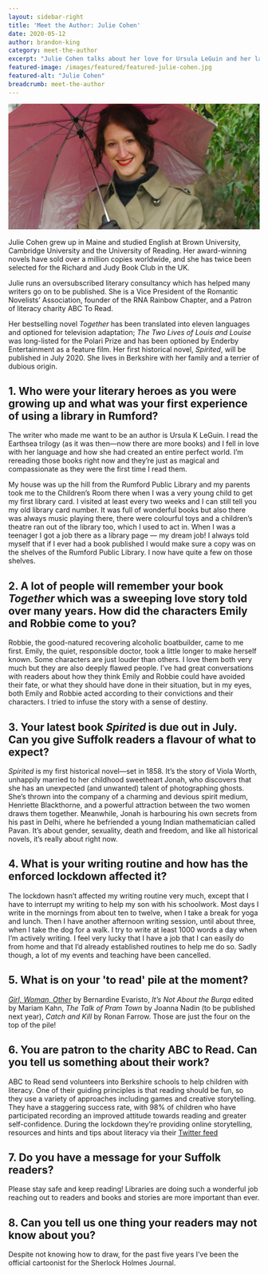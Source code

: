 ```yaml
---
layout: sidebar-right
title: 'Meet the Author: Julie Cohen'
date: 2020-05-12
author: brandon-king
category: meet-the-author
excerpt: "Julie Cohen talks about her love for Ursula LeGuin and her latest book <cite>Spirited</cite> which comes out in July."
featured-image: /images/featured/featured-julie-cohen.jpg
featured-alt: "Julie Cohen"
breadcrumb: meet-the-author
---
```


![Julie Cohen](/images/featured/featured-julie-cohen.jpg)

Julie Cohen grew up in Maine and studied English at Brown University, Cambridge University and the University of Reading. Her award-winning novels have sold over a million copies worldwide, and she has twice been selected for the Richard and Judy Book Club in the UK.

Julie runs an oversubscribed literary consultancy which has helped many writers go on to be published. She is a Vice President of the Romantic Novelists’ Association, founder of the RNA Rainbow Chapter, and a Patron of literacy charity ABC To Read.

Her bestselling novel <cite>Together</cite> has been translated into eleven languages and optioned for television adaptation; <cite>The Two Lives of Louis and Louise</cite> was long-listed for the Polari Prize and has been optioned by Enderby Entertainment as a feature film. Her first historical novel, <cite>Spirited</cite>, will be published in July 2020. She lives in Berkshire with her family and a terrier of dubious origin.

## 1.	Who were your literary heroes as you were growing up and what was your first experience of using a library in Rumford?

The writer who made me want to be an author is Ursula K LeGuin. I read the Earthsea trilogy (as it was then—now there are more books) and I fell in love with her language and how she had created an entire perfect world. I’m rereading those books right now and they’re just as magical and compassionate as they were the first time I read them.  

My house was up the hill from the Rumford Public Library and my parents took me to the Children’s Room there when I was a very young child to get my first library card. I visited at least every two weeks and I can still tell you my old library card number. It was full of wonderful books but also there was always music playing there, there were colourful toys and a children’s theatre ran out of the library too, which I used to act in. When I was a teenager I got a job there as a library page — my dream job! I always told myself that if I ever had a book published I would make sure a copy was on the shelves of the Rumford Public Library. I now have quite a few on those shelves.

## 2.	A lot of people will remember your book <cite>Together</cite> which was a sweeping love story told over many years. How did the characters Emily and Robbie come to you?

Robbie, the good-natured recovering alcoholic boatbuilder, came to me first. Emily, the quiet, responsible doctor, took a little longer to make herself known. Some characters are just louder than others. I love them both very much but they are also deeply flawed people. I’ve had great conversations with readers about how they think Emily and Robbie could have avoided their fate, or what they should have done in their situation, but in my eyes, both Emily and Robbie acted according to their convictions and their characters. I tried to infuse the story with a sense of destiny.

## 3. Your latest book <cite>Spirited</cite> is due out in July. Can you give Suffolk readers a flavour of what to expect?

<cite>Spirited</cite> is my first historical novel—set in 1858. It’s the story of Viola Worth, unhappily married to her childhood sweetheart Jonah, who discovers that she has an unexpected (and unwanted) talent of photographing ghosts. She’s thrown into the company of a charming and devious spirit medium, Henriette Blackthorne, and a powerful attraction between the two women draws them together. Meanwhile, Jonah is harbouring his own secrets from his past in Delhi, where he befriended a young Indian mathematician called Pavan. It’s about gender, sexuality, death and freedom, and like all historical novels, it’s really about right now.

## 4. What is your writing routine and how has the enforced lockdown affected it?

The lockdown hasn’t affected my writing routine very much, except that I have to interrupt my writing to help my son with his schoolwork. Most days I write in the mornings from about ten to twelve, when I take a break for yoga and lunch. Then I have another afternoon writing session, until about three, when I take the dog for a walk. I try to write at least 1000 words a day when I’m actively writing. I feel very lucky that I have a job that I can easily do from home and that I’d already established routines to help me do so. Sadly though, a lot of my events and teaching have been cancelled.

## 5. What is on your 'to read' pile at the moment?

[<cite>Girl, Woman, Other</cite>](https://suffolklibraries.overdrive.com/media/4262388) by Bernardine Evaristo, <cite>It’s Not About the Burqa</cite> edited by Mariam Kahn, <cite>The Talk of Pram Town</cite> by Joanna Nadin (to be published next year), <cite>Catch and Kill</cite> by Ronan Farrow. Those are just the four on the top of the pile!

## 6. You are patron to the charity ABC to Read. Can you tell us something about their work?

ABC to Read send volunteers into Berkshire schools to help children with literacy. One of their guiding principles is that reading should be fun, so they use a variety of approaches including games and creative storytelling. They have a staggering success rate, with 98% of children who have participated recording an improved attitude towards reading and greater self-confidence. During the lockdown they’re providing online storytelling, resources and hints and tips about literacy via their [Twitter feed](Twitter.com/ABCToRead)

## 7. Do you have a message for your Suffolk readers?

Please stay safe and keep reading! Libraries are doing such a wonderful job reaching out to readers and books and stories are more important than ever.

## 8.	Can you tell us one thing your readers may not know about you?

Despite not knowing how to draw, for the past five years I’ve been the official cartoonist for the Sherlock Holmes Journal.

